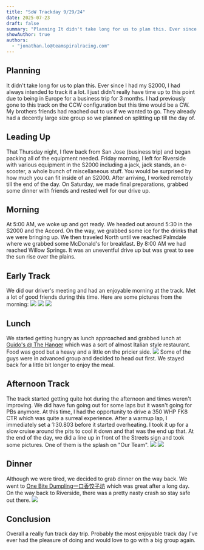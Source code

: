 ```yaml
---
title: "SoW Trackday 9/29/24"
date: 2025-07-23
draft: false
summary: "Planning It didn't take long for us to plan this. Ever since I had my S2000, I had always intende..."
showAuthor: true
authors:
  - "jonathan.lo@teamspiralracing.com"
---
```


## Planning
It didn't take long for us to plan this. Ever since I had my S2000, I had always intended to track it a lot. I just didn't really have time up to this point due to being in Europe for a business trip for 3 months. I had previously gone to this track on the CCW configuration but this time would be a CW. My brothers friends had reached out to us if we wanted to go. They already had a decently large size group so we planned on splitting up till the day of.

## Leading Up
That Thursday night, I flew back from San Jose (business trip) and began packing all of the equipment needed. Friday morning, I left for Riverside with various equipment in the S2000 including a jack, jack stands, an e-scooter, a whole bunch of miscellaneous stuff. You would be surprised by how much you can fit inside of an S2000. After arriving, I worked remotely till the end of the day.
On Saturday, we made final preparations, grabbed some dinner with friends and rested well for our drive up.

## Morning
At 5:00 AM, we woke up and got ready. We headed out around 5:30 in the S2000 and the Accord. On the way, we grabbed some ice for the drinks that we were bringing up. We then traveled North until we reached Palmdale where we grabbed some McDonald's for breakfast. By 8:00 AM we had reached Willow Springs. It was an uneventful drive up but was great to see the sun rise over the plains.

## Early Track
We did our driver's meeting and had an enjoyable morning at the track. Met a lot of good friends during this time. Here are some pictures from the morning:
![](https://pub-74cb85bf31ce44d08e83ee38e052fc7a.r2.dev/uploads/6879cfffdb975a80a5284c3f/1753300008356-Snapchat-125878503.jpg)
![](https://pub-74cb85bf31ce44d08e83ee38e052fc7a.r2.dev/uploads/6879cfffdb975a80a5284c3f/1753300021916-20240929_094033.jpg)
![](https://pub-74cb85bf31ce44d08e83ee38e052fc7a.r2.dev/uploads/6879cfffdb975a80a5284c3f/1753300037971-20240929_093337.jpg)

## Lunch
We started getting hungry as lunch approached and grabbed lunch at [Guido's @ The Hanger](https://maps.app.goo.gl/5q8Gd1UXtybFkE577) which was a sort of almost Italian style restaurant. Food was good but a heavy and a little on the pricier side.
![](https://pub-74cb85bf31ce44d08e83ee38e052fc7a.r2.dev/uploads/6879cfffdb975a80a5284c3f/1753204822018-story-placeholder-3.jpg)
Some of the guys were in advanced group and decided to head out first. We stayed back for a little bit longer to enjoy the meal.

## Afternoon Track
The track started getting quite hot during the afternoon and times weren't improving. We did have fun going out for some laps but it wasn't going for PBs anymore. At this time, I had the opportunity to drive a 350 WHP FK8 CTR which was quite a surreal experience. After a warmup lap, I immediately set a 1:30.803 before it started overheating. I took it up for a slow cruise around the pits to cool it down and that was the end up that. At the end of the day, we did a line up in front of the Streets sign and took some pictures. One of them is the splash on "Our Team".
![](https://pub-74cb85bf31ce44d08e83ee38e052fc7a.r2.dev/uploads/6879cfffdb975a80a5284c3f/1753301280822-IMG_20250723_130458_354.jpg)
![](https://pub-74cb85bf31ce44d08e83ee38e052fc7a.r2.dev/uploads/6879cfffdb975a80a5284c3f/1753301276515-IMG_20250723_130403_476.jpg)

## Dinner
Although we were tired, we decided to grab dinner on the way back.  We went to [One Bite Dumpling一口香饺子坊](https://maps.app.goo.gl/NiPqnNidZcfm2C5u7) which was great after a long day. On the way back to Riverside, there was a pretty nasty crash so stay safe out there.
![](https://pub-74cb85bf31ce44d08e83ee38e052fc7a.r2.dev/uploads/6879cfffdb975a80a5284c3f/1753301697915-Screenshot_20250723_131319_Instagram.jpg)

## Conclusion
Overall a really fun track day trip. Probably the most enjoyable track day I've ever had the pleasure of doing and would love to go with a big group again.


